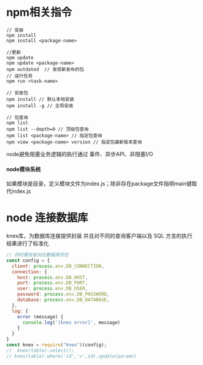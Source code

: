 # npm相关指令

```
// 安装
npm install
npm install <package-name>

//更新
npm update
npm update <package-name>
npm outdated  // 发现新发布的包
// 运行任务
npm run <task-name>

// 安装包
npm install // 默认本地安装
npm install -g // 全局安装

// 包查询
npm list
npm list --depth=0 // 顶级包查询
npm list <package-name> // 指定包查询
npm view <package-name> version // 指定包最新版本查询
```



node避免阻塞业务逻辑的执行通过 事件、异步API、非阻塞I/O

#### node模块系统

如果模块是目录，定义模块文件为index.js；除非存在package文件指明main键取代index.js



# node 连接数据库

knex库，为数据库连接提供封装 并且对不同的查询客户端以及 SQL 方言的执行结果进行了标准化

```js
// 同时需安装对应数据库的包
const config = {
  client: process.env.DB_CONNECTION,
  connection: {
    host: process.env.DB_HOST,
    port: process.env.DB_PORT,
    user: process.env.DB_USER,
    password: process.env.DB_PASSWORD,
    database: process.env.DB_DATABASE,
  },
  log: {
    error (message) {
      console.log('[knex error]', message)
    }
  }
}
const knex = require("knex")(config);
//	knex(table).select();
// knex(table).where('id','=',id).update(params)
```

